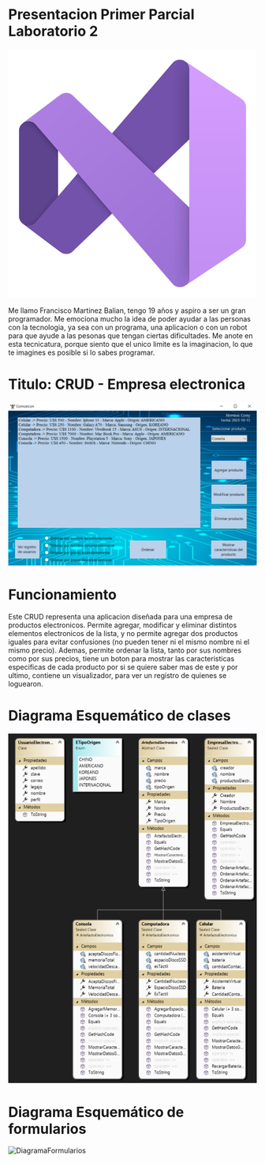 # Presentacion Primer Parcial Laboratorio 2
![VisualStudio](VisualStudio.png)

Me llamo Francisco Martinez Balian, tengo 19 años y aspiro a ser un gran programador. Me emociona mucho la idea de poder ayudar a las personas con la tecnologia, ya sea con un programa, una aplicacion o con un robot para que ayude a las pesonas que tengan ciertas dificultades. Me anote en esta tecnicatura, porque siento que el unico limite es la imaginacion, lo que te imagines es posible si lo sabes programar.

# Titulo: CRUD - Empresa electronica
![FrmEmpresa](FrmEmpresa.png)

# Funcionamiento
Este CRUD representa una aplicacion diseñada para una empresa de productos electronicos. Permite agregar, modificar y eliminar distintos elementos electronicos de la lista, y no permite agregar dos productos iguales para evitar confusiones (no pueden tener ni el mismo nombre ni el mismo precio). Ademas, permite ordenar la lista, tanto por sus nombres como por sus precios, tiene un boton para mostrar las caracteristicas especificas de cada producto por si se quiere saber mas de este y por ultimo, contiene un visualizador, para ver un registro de quienes se loguearon.

# Diagrama Esquemático de clases
![DiagramaClases](DiagramaClases.png)

# Diagrama Esquemático de formularios
![DiagramaFormularios](DiagramaFormularios.png)
